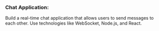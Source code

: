### Chat Application:

Build a real-time chat application that allows users to send messages to each other. Use technologies like WebSocket, Node.js, and React.

